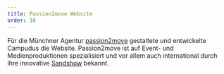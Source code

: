 ```yaml
---
title: Passion2move Website
order: 10
---
```


Für die Münchner Agentur [passion2move](http://www.passion2move.com/) gestaltete und entwickelte Campudus die Website. Passion2move ist auf Event- und Medienproduktionen spezialisiert und vor allem auch international durch ihre innovative [Sandshow](http://www.sandshow.de/) bekannt.
